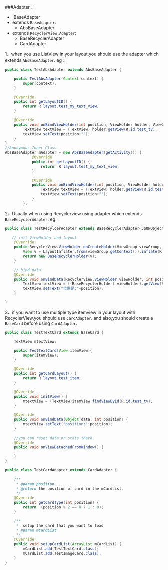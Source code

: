 ﻿###Adapter：
* IBaseAdapter
* extends `BaseAdapter`:
    * AbsBaseAdapter
* extends `RecyclerView.Adapter`:
    * BaseRecyclerAdapter
    * CardAdapter

1、when you use ListView in your layout,you should use the adapter which extends `AbsBaseAdapter`. 
eg：
```java
public class TestAbsAdapter extends AbsBaseAdapter {

    public TestAbsAdapter(Context context) {
        super(context);
    }

    @Override
    public int getLayoutID() {
        return R.layout.test_my_text_view;
    }

    @Override
    public void onBindViewHolder(int position, ViewHolder holder, ViewGroup parent) {
        TextView textView = (TextView) holder.getView(R.id.test_tv);
        textView.setText(position+"");
    }
}
//Anonymous Inner Class
AbsBaseAdapter mAdapter = new AbsBaseAdapter(getActivity()) {
            @Override
            public int getLayoutID() {
                return  R.layout.test_my_text_view;
            }

            @Override
            public void onBindViewHolder(int position, ViewHolder holder, ViewGroup parent) {
                TextView textView = (TextView) holder.getView(R.id.test_tv);
                textView.setText(position+"");
            }
        };
```
2、Usually when using Recyclerview using adapter which extends `BaseRecyclerAdapter`.
eg:
```java
public class TestRecylcerAdapter extends BaseRecyclerAdapter<JSONObject>{
   
   // init ViewHolder and layout
    @Override
    public RecyclerView.ViewHolder onCreateHolder(ViewGroup viewGroup, int type) {
        View v = LayoutInflater.from(viewGroup.getContext()).inflate(R.layout.test_my_text_view,viewGroup,false);
        return new BaseRecyclerHolder(v);
    }

    // bind data
    @Override
    public void onBindData(RecyclerView.ViewHolder viewHolder, int position) {
        TextView textView = ((BaseRecyclerHolder) viewHolder).getView(R.id.test_tv);
        textView.setText("位置是:"+position);
    }

}
```

3、if you want to use multiple type itemview in your layout with RecyclerView,you should use `CardAdapter`. and also,you should create a `BaseCard` before using `CardAdapter`.
```java
public class TestTextCard extends BaseCard {

    TextView mtextView;

    public TestTextCard(View itemView){
        super(itemView);
    }

    @Override
    public int getCardLayout() {
        return R.layout.test_item;
    }

    @Override
    public void initView() {
        mtextView = (TextView)itemView.findViewById(R.id.test_tv);
    }

    @Override
    public void onBindData(Object data, int position) {
        mtextView.setText("position:"+position);
    }
    
    //you can reset data or state there.
    @Override
    public void onViewDetachedFromWindow() {

    }
}
```

```java
public class TestCardAdapter extends CardAdapter {
    
    /**
     * @param position 
     * @return the position of card in the mCardList.
     */
    @Override
    public int getCardType(int position) {
        return  (position % 2 == 0 ? 1 : 0);
    }

    /**
     *  setup the card that you want to load
     * @param mCardList
     */
    @Override
    public void setupCardList(ArrayList mCardList) {
        mCardList.add(TestTextCard.class);
        mCardList.add(TestImageCard.class);
    }
}

```